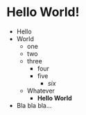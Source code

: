 # Hello World!

- Hello
- World
  - one
  - two
  - three
    - four
    - five
      - *six*
  - Whatever
    - __Hello World__
- Bla bla bla...
